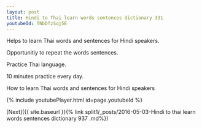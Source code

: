 ```yaml
---
layout: post
title: Hindi to Thai learn words sentences dictionary 331 
youtubeId: TNbDfzSqj5E
---
```

 
 
Helps to learn Thai words and sentences for Hindi speakers.

Opportunitiy to repeat the words sentences. 

Practice Thai language. 
 
10 minutes practice every day. 
 
How to learn Thai words and sentences for Hindi speakers 
 
{% include youtubePlayer.html id=page.youtubeId %}
 
 
[Next]({{ site.baseurl }}{% link  split1/_posts/2016-05-03-Hindi to thai learn words sentences dictionary 937 .md%})
 
